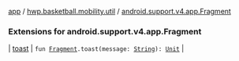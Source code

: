 [app](../../index.md) / [hwp.basketball.mobility.util](../index.md) / [android.support.v4.app.Fragment](.)

### Extensions for android.support.v4.app.Fragment

| [toast](toast.md) | `fun `[`Fragment`](https://developer.android.com/reference/android/support/v4/app/Fragment.html)`.toast(message: `[`String`](https://kotlinlang.org/api/latest/jvm/stdlib/kotlin/-string/index.html)`): `[`Unit`](https://kotlinlang.org/api/latest/jvm/stdlib/kotlin/-unit/index.html) |

